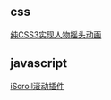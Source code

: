 ## css

[纯CSS3实现人物摇头动画](https://github.com/Roe-Tian/demo/blob/master/css3-shake-head-animation/index.html)


## javascript

[iScroll滚动插件](https://github.com/Roe-Tian/demo/tree/master/iscroll)
